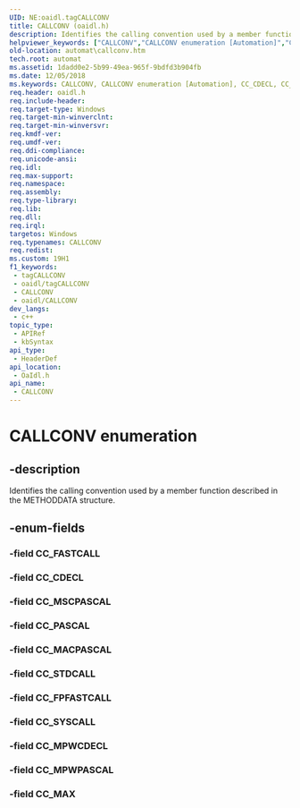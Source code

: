 ```yaml
---
UID: NE:oaidl.tagCALLCONV
title: CALLCONV (oaidl.h)
description: Identifies the calling convention used by a member function described in the METHODDATA structure.
helpviewer_keywords: ["CALLCONV","CALLCONV enumeration [Automation]","CC_CDECL","CC_FASTCALL","CC_FPFASTCALL","CC_MACPASCAL","CC_MAX","CC_MPWCDECL","CC_MPWPASCAL","CC_MSCPASCAL","CC_PASCAL","CC_STDCALL","CC_SYSCALL","_oa96_CALLCONV","automat.callconv","oaidl/CALLCONV","oaidl/CC_CDECL","oaidl/CC_FASTCALL","oaidl/CC_FPFASTCALL","oaidl/CC_MACPASCAL","oaidl/CC_MAX","oaidl/CC_MPWCDECL","oaidl/CC_MPWPASCAL","oaidl/CC_MSCPASCAL","oaidl/CC_PASCAL","oaidl/CC_STDCALL","oaidl/CC_SYSCALL"]
old-location: automat\callconv.htm
tech.root: automat
ms.assetid: 1dadd0e2-5b99-49ea-965f-9bdfd3b904fb
ms.date: 12/05/2018
ms.keywords: CALLCONV, CALLCONV enumeration [Automation], CC_CDECL, CC_FASTCALL, CC_FPFASTCALL, CC_MACPASCAL, CC_MAX, CC_MPWCDECL, CC_MPWPASCAL, CC_MSCPASCAL, CC_PASCAL, CC_STDCALL, CC_SYSCALL, _oa96_CALLCONV, automat.callconv, oaidl/CALLCONV, oaidl/CC_CDECL, oaidl/CC_FASTCALL, oaidl/CC_FPFASTCALL, oaidl/CC_MACPASCAL, oaidl/CC_MAX, oaidl/CC_MPWCDECL, oaidl/CC_MPWPASCAL, oaidl/CC_MSCPASCAL, oaidl/CC_PASCAL, oaidl/CC_STDCALL, oaidl/CC_SYSCALL
req.header: oaidl.h
req.include-header: 
req.target-type: Windows
req.target-min-winverclnt: 
req.target-min-winversvr: 
req.kmdf-ver: 
req.umdf-ver: 
req.ddi-compliance: 
req.unicode-ansi: 
req.idl: 
req.max-support: 
req.namespace: 
req.assembly: 
req.type-library: 
req.lib: 
req.dll: 
req.irql: 
targetos: Windows
req.typenames: CALLCONV
req.redist: 
ms.custom: 19H1
f1_keywords:
 - tagCALLCONV
 - oaidl/tagCALLCONV
 - CALLCONV
 - oaidl/CALLCONV
dev_langs:
 - c++
topic_type:
 - APIRef
 - kbSyntax
api_type:
 - HeaderDef
api_location:
 - OaIdl.h
api_name:
 - CALLCONV
---
```


# CALLCONV enumeration


## -description

Identifies the calling convention used by a member function described in the METHODDATA structure.

## -enum-fields

### -field CC_FASTCALL

### -field CC_CDECL

### -field CC_MSCPASCAL

### -field CC_PASCAL

### -field CC_MACPASCAL

### -field CC_STDCALL

### -field CC_FPFASTCALL

### -field CC_SYSCALL

### -field CC_MPWCDECL

### -field CC_MPWPASCAL

### -field CC_MAX

